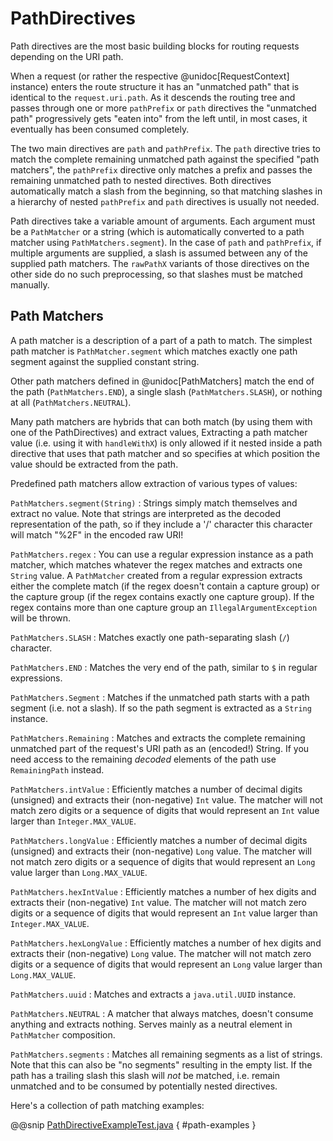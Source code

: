 # PathDirectives

Path directives are the most basic building blocks for routing requests depending on the URI path.

When a request (or rather the respective @unidoc[RequestContext] instance) enters the route structure it has an
"unmatched path" that is identical to the `request.uri.path`. As it descends the routing tree and passes through one
or more `pathPrefix` or `path` directives the "unmatched path" progressively gets "eaten into" from the
left until, in most cases, it eventually has been consumed completely.

The two main directives are `path` and `pathPrefix`. The `path` directive tries to match the complete remaining
unmatched path against the specified "path matchers", the `pathPrefix` directive only matches a prefix and passes the
remaining unmatched path to nested directives. Both directives automatically match a slash from the beginning, so
that matching slashes in a hierarchy of nested `pathPrefix` and `path` directives is usually not needed.

Path directives take a variable amount of arguments. Each argument must be a `PathMatcher` or a string (which is
automatically converted to a path matcher using `PathMatchers.segment`). In the case of `path` and `pathPrefix`,
if multiple arguments are supplied, a slash is assumed between any of the supplied path matchers. The `rawPathX`
variants of those directives on the other side do no such preprocessing, so that slashes must be matched manually.

## Path Matchers

A path matcher is a description of a part of a path to match. The simplest path matcher is `PathMatcher.segment` which
matches exactly one path segment against the supplied constant string.

Other path matchers defined in @unidoc[PathMatchers] match the end of the path (`PathMatchers.END`), a single slash
(`PathMatchers.SLASH`), or nothing at all (`PathMatchers.NEUTRAL`).

Many path matchers are hybrids that can both match (by using them with one of the PathDirectives) and extract values,
Extracting a path matcher value (i.e. using it with `handleWithX`) is only allowed if it nested inside a path
directive that uses that path matcher and so specifies at which position the value should be extracted from the path.

Predefined path matchers allow extraction of various types of values:

`PathMatchers.segment(String)`
: Strings simply match themselves and extract no value.
Note that strings are interpreted as the decoded representation of the path, so if they include a '/' character
this character will match "%2F" in the encoded raw URI!

`PathMatchers.regex`
: You can use a regular expression instance as a path matcher, which matches whatever the regex matches and extracts
one `String` value. A `PathMatcher` created from a regular expression extracts either the complete match (if the
regex doesn't contain a capture group) or the capture group (if the regex contains exactly one capture group).
If the regex contains more than one capture group an `IllegalArgumentException` will be thrown.

`PathMatchers.SLASH`
: Matches exactly one path-separating slash (`/`) character.

`PathMatchers.END`
: Matches the very end of the path, similar to `$` in regular expressions.

`PathMatchers.Segment`
: Matches if the unmatched path starts with a path segment (i.e. not a slash).
If so the path segment is extracted as a `String` instance.

`PathMatchers.Remaining`
: Matches and extracts the complete remaining unmatched part of the request's URI path as an (encoded!) String.
If you need access to the remaining *decoded* elements of the path use `RemainingPath` instead.

`PathMatchers.intValue`
: Efficiently matches a number of decimal digits (unsigned) and extracts their (non-negative) `Int` value. The matcher
will not match zero digits or a sequence of digits that would represent an `Int` value larger than `Integer.MAX_VALUE`.

`PathMatchers.longValue`
: Efficiently matches a number of decimal digits (unsigned) and extracts their (non-negative) `Long` value. The matcher
will not match zero digits or a sequence of digits that would represent an `Long` value larger than `Long.MAX_VALUE`.

`PathMatchers.hexIntValue`
: Efficiently matches a number of hex digits and extracts their (non-negative) `Int` value. The matcher will not match
zero digits or a sequence of digits that would represent an `Int` value larger than `Integer.MAX_VALUE`.

`PathMatchers.hexLongValue`
: Efficiently matches a number of hex digits and extracts their (non-negative) `Long` value. The matcher will not
match zero digits or a sequence of digits that would represent an `Long` value larger than `Long.MAX_VALUE`.

`PathMatchers.uuid`
: Matches and extracts a `java.util.UUID` instance.

`PathMatchers.NEUTRAL`
: A matcher that always matches, doesn't consume anything and extracts nothing.
Serves mainly as a neutral element in `PathMatcher` composition.

`PathMatchers.segments`
: Matches all remaining segments as a list of strings. Note that this can also be "no segments" resulting in the empty
list. If the path has a trailing slash this slash will *not* be matched, i.e. remain unmatched and to be consumed by
potentially nested directives.


Here's a collection of path matching examples:

@@snip [PathDirectiveExampleTest.java]($test$/java/docs/http/javadsl/server/PathDirectiveExampleTest.java) { #path-examples }